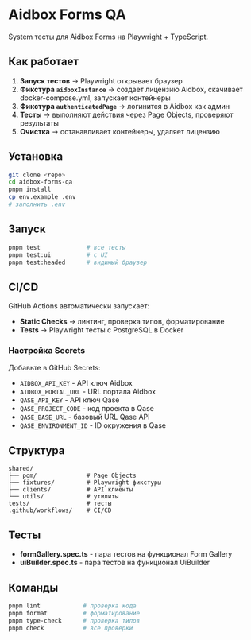 # Aidbox Forms QA

System тесты для Aidbox Forms на Playwright + TypeScript.

## Как работает

1. **Запуск тестов** → Playwright открывает браузер
2. **Фикстура `aidboxInstance`** → создает лицензию Aidbox, скачивает docker-compose.yml, запускает контейнеры
3. **Фикстура `authenticatedPage`** → логинится в Aidbox как админ
4. **Тесты** → выполняют действия через Page Objects, проверяют результаты
5. **Очистка** → останавливает контейнеры, удаляет лицензию

## Установка

```bash
git clone <repo>
cd aidbox-forms-qa
pnpm install
cp env.example .env
# заполнить .env
```

## Запуск

```bash
pnpm test             # все тесты
pnpm test:ui          # с UI
pnpm test:headed      # видимый браузер
```

## CI/CD

GitHub Actions автоматически запускает:
- **Static Checks** → линтинг, проверка типов, форматирование
- **Tests** → Playwright тесты с PostgreSQL в Docker

### Настройка Secrets

Добавьте в GitHub Secrets:
- `AIDBOX_API_KEY` - API ключ Aidbox
- `AIDBOX_PORTAL_URL` - URL портала Aidbox
- `QASE_API_KEY` - API ключ Qase
- `QASE_PROJECT_CODE` - код проекта в Qase
- `QASE_BASE_URL` - базовый URL Qase API
- `QASE_ENVIRONMENT_ID` - ID окружения в Qase

## Структура

```
shared/
├── pom/              # Page Objects
├── fixtures/         # Playwright фикстуры
├── clients/          # API клиенты
└── utils/            # утилиты
tests/                # тесты
.github/workflows/    # CI/CD
```

## Тесты

- **formGallery.spec.ts** - пара тестов на функционал Form Gallery
- **uiBuilder.spec.ts** - пара тестов на функционал UiBuilder

## Команды

```bash
pnpm lint            # проверка кода
pnpm format          # форматирование
pnpm type-check      # проверка типов
pnpm check           # все проверки
```